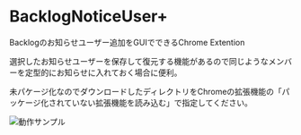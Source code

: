 BacklogNoticeUser+
===================

Backlogのお知らせユーザー追加をGUIでできるChrome Extention

選択したお知らせユーザーを保存して復元する機能があるので同じようなメンバーを定型的にお知らせに入れておく場合に便利。

未パケージ化なのでダウンロードしたディレクトリをChromeの拡張機能の「パッケージ化されていない拡張機能を読み込む」で指定してください。

![動作サンプル](http://g.recordit.co/TpRNKHSeyp.gif)